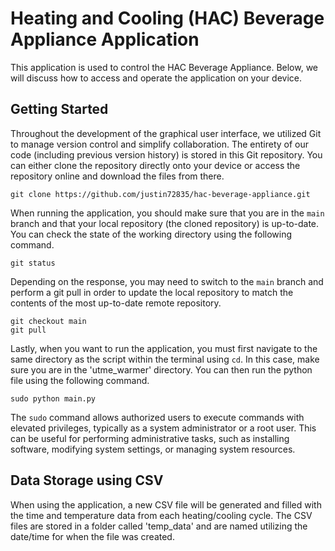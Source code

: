 # Heating and Cooling (HAC) Beverage Appliance Application

This application is used to control the HAC Beverage Appliance. Below, we will discuss how to access and operate the application on your device.

## Getting Started

Throughout the development of the graphical user interface, we utilized Git to manage version control and simplify collaboration. The entirety of our code (including previous version history) is stored in this Git repository. You can either clone the repository directly onto your device or access the repository online and download the files from there.

`git clone https://github.com/justin72835/hac-beverage-appliance.git`

When running the application, you should make sure that you are in the `main` branch and that your local repository (the cloned repository) is up-to-date. You can check the state of the working directory using the following command.

`git status`

Depending on the response, you may need to switch to the `main` branch and perform a git pull in order to update the local repository to match the contents of the most up-to-date remote repository.

```
git checkout main
git pull
```

Lastly, when you want to run the application, you must first navigate to the same directory as the script within the terminal using `cd`. In this case, make sure you are in the 'utme_warmer' directory. You can then run the python file using the following command.

`sudo python main.py`

The `sudo` command allows authorized users to execute commands with elevated privileges, typically as a system administrator or a root user. This can be useful for performing administrative tasks, such as installing software, modifying system settings, or managing system resources.

## Data Storage using CSV

When using the application, a new CSV file will be generated and filled with the time and temperature data from each heating/cooling cycle. The CSV files are stored in a folder called 'temp_data' and are named utilizing the date/time for when the file was created.
